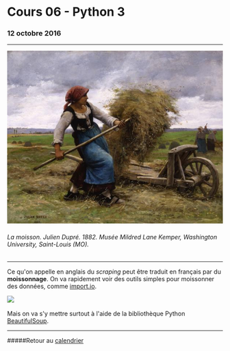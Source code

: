 # Cours 06 - Python 3
### 12 octobre 2016
-----

![](/assets/dupre-moisson.jpg)
###### La moisson. Julien Dupré. 1882. Musée Mildred Lane Kemper, Washington University, Saint-Louis (MO).

-----

Ce qu'on appelle en anglais du *scraping* peut être traduit en français par du **moissonnage**. On va rapidement voir des outils simples pour moissonner des données, comme [import.io](https://www.import.io/).

![](http://connectors.poc.interworks.com/importio/importio-logo.png)

Mais on va s'y mettre surtout à l'aide de la bibliothèque Python [BeautifulSoup](https://www.crummy.com/software/BeautifulSoup/).

-----

#####Retour au [calendrier](/calendrier.md)
